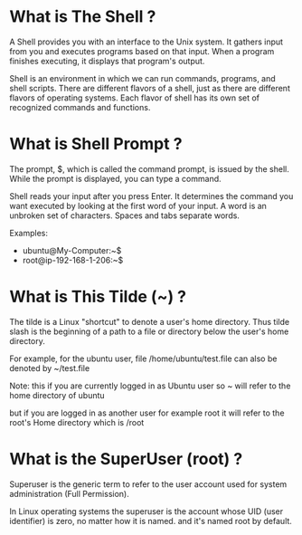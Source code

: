 # What is The Shell ?
A Shell provides you with an interface to the Unix system. It gathers input from you and executes programs based on that input. When a program finishes executing, it displays that program's output.

Shell is an environment in which we can run commands, programs, and shell scripts. There are different flavors of a shell, just as there are different flavors of operating systems. Each flavor of shell has its own set of recognized commands and functions.

# What is Shell Prompt ?
The prompt, $, which is called the command prompt, is issued by the shell. While the prompt is displayed, you can type a command.

Shell reads your input after you press Enter. It determines the command you want executed by looking at the first word of your input. A word is an unbroken set of characters. Spaces and tabs separate words.

Examples:
- ubuntu@My-Computer:~$
- root@ip-192-168-1-206:~$

# What is This Tilde (~) ?
The tilde is a Linux "shortcut" to denote a user's home directory. Thus tilde slash is the beginning of a path to a file or directory below the user's home directory.

For example, for the ubuntu user, file /home/ubuntu/test.file can also be denoted by ~/test.file

Note: this if you are currently logged in as Ubuntu user so ~ will refer to the home directory of ubuntu

but if you are logged in as another user for example root it will refer to the root's Home directory which is /root

# What is the SuperUser (root) ?
Superuser is the generic term to refer to the user account used for system administration (Full Permission).

In Linux operating systems the superuser is the account whose UID (user identifier) is zero, no matter how it is named. and it's named root by default.
